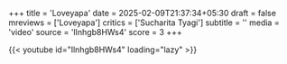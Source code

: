 +++
title = 'Loveyapa'
date = 2025-02-09T21:37:34+05:30
draft = false
mreviews = ['Loveyapa']
critics = ['Sucharita Tyagi']
subtitle = ''
media = 'video'
source = 'Ilnhgb8HWs4'
score = 3
+++

{{< youtube id="Ilnhgb8HWs4" loading="lazy" >}}
